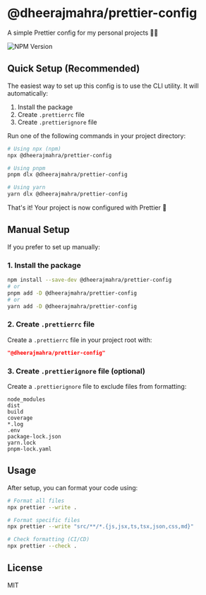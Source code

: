 # @dheerajmahra/prettier-config

A simple Prettier config for my personal projects 💅🏻

![NPM Version](https://img.shields.io/npm/v/@dheerajmahra/prettier-config)

## Quick Setup (Recommended)

The easiest way to set up this config is to use the CLI utility. It will automatically:
1. Install the package
2. Create `.prettierrc` file
3. Create `.prettierignore` file

Run one of the following commands in your project directory:

```bash
# Using npx (npm)
npx @dheerajmahra/prettier-config

# Using pnpm
pnpm dlx @dheerajmahra/prettier-config

# Using yarn
yarn dlx @dheerajmahra/prettier-config
```

That's it! Your project is now configured with Prettier 🎉

## Manual Setup

If you prefer to set up manually:

### 1. Install the package

```bash
npm install --save-dev @dheerajmahra/prettier-config
# or
pnpm add -D @dheerajmahra/prettier-config
# or
yarn add -D @dheerajmahra/prettier-config
```

### 2. Create `.prettierrc` file

Create a `.prettierrc` file in your project root with:

```json
"@dheerajmahra/prettier-config"
```

### 3. Create `.prettierignore` file (optional)

Create a `.prettierignore` file to exclude files from formatting:

```
node_modules
dist
build
coverage
*.log
.env
package-lock.json
yarn.lock
pnpm-lock.yaml
```

## Usage

After setup, you can format your code using:

```bash
# Format all files
npx prettier --write .

# Format specific files
npx prettier --write "src/**/*.{js,jsx,ts,tsx,json,css,md}"

# Check formatting (CI/CD)
npx prettier --check .
```

## License

MIT
